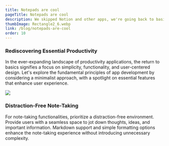 ```yaml
---
title: Notepads are cool
pageTitle: Notepads are cool
description: We skipped Notion and other apps, we're going back to basics.
thumbImage: Rectangle2_6.webp
link: /blog/notepads-are-cool
order: 10
---
```


### Rediscovering Essential Productivity

In the ever-expanding landscape of productivity applications, the return to basics signifies a focus on simplicity, functionality, and user-centered design. Let's explore the fundamental principles of app development by considering a minimalist approach, with a spotlight on essential features that enhance user experience.

![](/assets/images/Rectangle3_1.webp)

### Distraction-Free Note-Taking

For note-taking functionalities, prioritize a distraction-free environment. Provide users with a seamless space to jot down thoughts, ideas, and important information. Markdown support and simple formatting options enhance the note-taking experience without introducing unnecessary complexity.